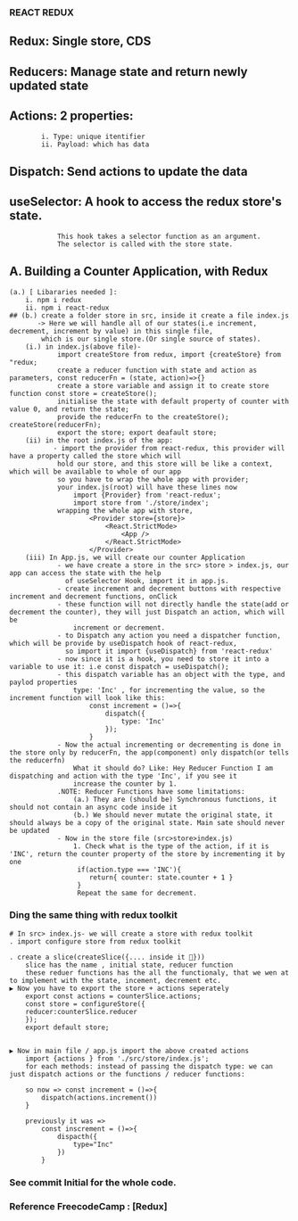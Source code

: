 ### REACT REDUX


## Redux: Single store, CDS
## Reducers: Manage state and return newly updated state
## Actions: 2 properties:
            i. Type: unique itentifier
            ii. Payload: which has data
## Dispatch: Send actions to update the data
## useSelector:    A hook to access the redux store's state. 
                This hook takes a selector function as an argument.
                The selector is called with the store state.

## A. Building a Counter Application, with Redux
    (a.) [ Libararies needed ]:
        i. npm i redux
        ii. npm i react-redux
    ## (b.) create a folder store in src, inside it create a file index.js
           -> Here we will handle all of our states(i.e increment, decrement, increment by value) in this single file,
            which is our single store.(Or single source of states).
        (i.) in index.js(above file)- 
                import createStore from redux, import {createStore} from "redux;
                create a reducer function with state and action as parameters, const reducerFn = (state, action)=>{}
                create a store variable and assign it to create store function const store = createStore();
                initialise the state with default property of counter with value 0, and return the state;
                provide the reducerFn to the createStore(); createStore(reducerFn);
                export the store; export deafault store;
        (ii) in the root index.js of the app:
               - import the provider from react-redux, this provider will have a property called the store which will
                hold our store, and this store will be like a context, which will be available to whole of our app
                so you have to wrap the whole app with provider;
                your index.js(root) will have these lines now
                    import {Provider} from 'react-redux';
                    import store from './store/index';
                wrapping the whole app with store,
                        <Provider store={store}>
                            <React.StrictMode>
                                <App />
                            </React.StrictMode>
                        </Provider>
        (iii) In App.js, we will create our counter Application
                - we have create a store in the src> store > index.js, our app can access the state with the help
                  of useSelector Hook, import it in app.js.
                - create increment and decrement buttons with respective increment and decrement functions, onClick
                - these function will not directly handle the state(add or decrement the counter), they will just Dispatch an action, which will be
                    increment or decrement.
                - to Dispatch any action you need a dispatcher function, which will be provide by useDispatch hook of react-redux,
                  so import it import {useDispatch} from 'react-redux'
                - now since it is a hook, you need to store it into a variable to use it: i.e const dispatch = useDispatch();
                - this dispatch variable has an object with the type, and paylod properties
                    type: 'Inc' , for incrementing the value, so the increment function will look like this: 
                        const increment = ()=>{
                            dispatch({
                                type: 'Inc'
                            });
                        }
                - Now the actual incrementing or decrementing is done in the store only by reducerFn, the app(component) only dispatch(or tells the reducerfn)
                    What it should do? Like: Hey Reducer Function I am dispatching and action with the type 'Inc', if you see it
                    increase the counter by 1.
                .NOTE: Reducer Functions have some limitations:
                    (a.) They are (should be) Synchronous functions, it should not contain an async code inside it
                    (b.) We should never mutate the original state, it should always be a copy of the original state. Main sate should never be updated
                - Now in the store file (src>store>index.js)
                    1. Check what is the type of the action, if it is 'INC', return the counter property of the store by incrementing it by one 
                     if(action.type === 'INC'){
                        return{ counter: state.counter + 1 }
                     }
                     Repeat the same for decrement.

### Ding the same thing with redux toolkit
    # In src> index.js- we will create a store with redux toolkit
    . import configure store from redux toolkit
    
    . create a slice(createSlice({.... inside it 🔽}))
        slice has the name , initial state, reducer function
        these reduer functions has the all the functionaly, that we wen at to implement with the state, incement, decrement etc.
    ▶ Now you have to export the store + actions seperately
        export const actions = counterSlice.actions;
        const store = configureStore({
        reducer:counterSlice.reducer
        });
        export default store;

    
    ▶ Now in main file / app.js import the above created actions
        import {actions } from './src/store/index.js';
        for each methods: instead of passing the dispatch type: we can just dispatch actions or the functions / reducer functions:

        so now => const increment = ()=>{
            dispatch(actions.increment())
        }

        previously it was =>
            const inscrement = ()=>{
                dispacth({
                    type="Inc"
                })
            }
### See commit Initial for the whole code.
### Reference FreecodeCamp : [Redux]